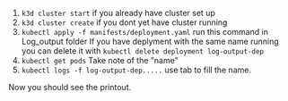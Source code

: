 1. ```k3d cluster start```  if you already have cluster set up
1. ```k3d cluster create``` if you dont yet have cluster running
2. ```kubectl apply -f manifests/deployment.yaml``` run this command in Log_output folder
If you have deplyment with the same name running you can delete it with ```kubectl delete deployment log-output-dep```
4. ```kubectl get pods``` Take note of the "name"
5. ```kubectl logs -f log-output-dep.....``` use tab to fill the name.

Now you should see the printout.